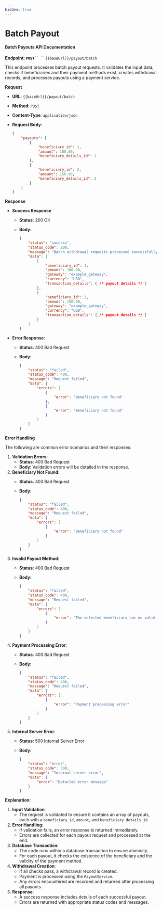 ```yaml
---
hidden: true
---
```


# Batch Payout

#### Batch Payouts API Documentation

**Endpoint: `POST`**` `` ``{{baseUrl}}/payout/batch `

This endpoint processes batch payout requests. It validates the input data, checks if beneficiaries and their payment methods exist, creates withdrawal records, and processes payouts using a payment service.

**Request**

* **URL**: `{{baseUrl}}/payout/batch`
* **Method**: `POST`
* **Content-Type**: `application/json`
*   **Request Body**:

    ```json
    {
        "payouts": [
            {
                "beneficiary_id": 1,
                "amount": 100.00,
                "beneficiary_details_id": 1
            },
            {
                "beneficiary_id": 2,
                "amount": 150.00,
                "beneficiary_details_id": 2
            }
        ]
    }
    ```

**Response**

* **Success Response**:
  * **Status**: 200 OK
  *   **Body**:

      ```json
      {
          "status": "success",
          "status_code": 200,
          "message": "Batch withdrawal requests processed successfully",
          "data": [
              {
                  "beneficiary_id": 1,
                  "amount": 100.00,
                  "gateway": "example_gateway",
                  "currency": "USD",
                  "transaction_details": { /* payout details */ }
              },
              {
                  "beneficiary_id": 2,
                  "amount": 150.00,
                  "gateway": "example_gateway",
                  "currency": "USD",
                  "transaction_details": { /* payout details */ }
              }
          ]
      }
      ```
* **Error Response**:
  * **Status**: 400 Bad Request
  *   **Body**:

      ```json
      {
          "status": "failed",
          "status_code": 400,
          "message": "Request failed",
          "data": {
              "errors": [
                  {
                      "error": "Beneficiary not found"
                  },
                  {
                      "error": "Beneficiary not found"
                  }
              ]
          }
      }
      ```

**Error Handling**

The following are common error scenarios and their responses:

1. **Validation Errors**:
   * **Status**: 400 Bad Request
   * **Body**: Validation errors will be detailed in the response.
2. **Beneficiary Not Found**:
   * **Status**: 400 Bad Request
   *   **Body**:

       ```json
       {
           "status": "failed",
           "status_code": 400,
           "message": "Request failed",
           "data": {
               "errors": [
                   {
                       "error": "Beneficiary not found"
                   }
               ]
           }
       }
       ```
3. **Invalid Payout Method**:
   * **Status**: 400 Bad Request
   *   **Body**:

       ```json
       {
           "status": "failed",
           "status_code": 400,
           "message": "Request failed",
           "data": {
               "errors": [
                   {
                       "error": "The selected beneficiary has no valid payout method"
                   }
               ]
           }
       }
       ```
4. **Payment Processing Error**:
   * **Status**: 400 Bad Request
   *   **Body**:

       ```json
       {
           "status": "failed",
           "status_code": 400,
           "message": "Request failed",
           "data": {
               "errors": [
                   {
                       "error": "Payment processing error"
                   }
               ]
           }
       }
       ```
5. **Internal Server Error**:
   * **Status**: 500 Internal Server Error
   *   **Body**:

       ```json
       {
           "status": "error",
           "status_code": 500,
           "message": "Internal server error",
           "data": {
               "error": "Detailed error message"
           }
       }
       ```

**Explanation:**

1. **Input Validation**:
   * The request is validated to ensure it contains an array of payouts, each with a `beneficiary_id`, `amount`, and `beneficiary_details_id`.
2. **Error Handling**:
   * If validation fails, an error response is returned immediately.
   * Errors are collected for each payout request and processed at the end.
3. **Database Transaction**:
   * The code runs within a database transaction to ensure atomicity.
   * For each payout, it checks the existence of the beneficiary and the validity of the payment method.
4. **Withdrawal Creation**:
   * If all checks pass, a withdrawal record is created.
   * Payment is processed using the `PayoutService`.
   * Any errors encountered are recorded and returned after processing all payouts.
5. **Response**:
   * A success response includes details of each successful payout.
   * Errors are returned with appropriate status codes and messages.
